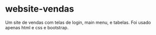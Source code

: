 # website-vendas
Um site de vendas com telas de login, main menu, e tabelas. Foi usado apenas html e css e bootstrap.
